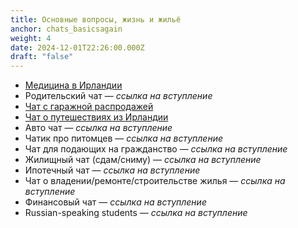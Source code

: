 ```yaml
---
title: Основные вопросы, жизнь и жильё
anchor: chats_basicsagain
weight: 4
date: 2024-12-01T22:26:00.000Z
draft: "false"
---
```

  - [Медицина в Ирландии](https://t.me/MedicineIE)
  - Родительский чат — _ссылка на вступление_
  - [Чат с гаражной распродажей](https://t.me/garage_sale_ie)
  - [Чат о путешествиях из Ирландии](https://t.me/Valimizie)
  - Авто чат — _ссылка на вступление_
  - Чатик про питомцев — _ссылка на вступление_
  - Чат для подающих на гражданство — _ссылка на вступление_
  - Жилищный чат (сдам/сниму) — _ссылка на вступление_
  - Ипотечный чат — _ссылка на вступление_
  - Чат о владении/ремонте/строительстве жилья — _ссылка на вступление_
  - Финансовый чат — _ссылка на вступление_
  - Russian-speaking students — _ссылка на вступление_

